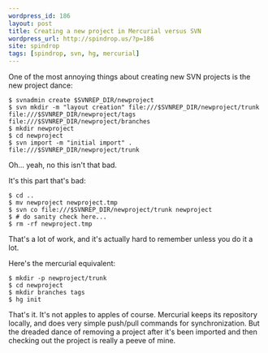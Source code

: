 ```yaml
---
wordpress_id: 186
layout: post
title: Creating a new project in Mercurial versus SVN
wordpress_url: http://spindrop.us/?p=186
site: spindrop
tags: [spindrop, svn, hg, mercurial]
---
```

One of the most annoying things about creating new SVN projects is the new project dance:

	$ svnadmin create $SVNREP_DIR/newproject
	$ svn mkdir -m "layout creation" file:///$SVNREP_DIR/newproject/trunk file:///$SVNREP_DIR/newproject/tags file:///$SVNREP_DIR/newproject/branches
	$ mkdir newproject
	$ cd newproject
	$ svn import -m "initial import" . file:///$SVNREP_DIR/newproject/trunk

Oh... yeah, no this isn't that bad.

It's this part that's bad:

	$ cd ..
	$ mv newproject newproject.tmp
	$ svn co file:///$SVNREP_DIR/newproject/trunk newproject
	$ # do sanity check here...
	$ rm -rf newproject.tmp

That's a lot of work, and it's actually hard to remember unless you do it a lot.

Here's the mercurial equivalent:

	$ mkdir -p newproject/trunk
	$ cd newproject
	$ mkdir branches tags
	$ hg init

That's it.  It's not apples to apples of course.  Mercurial keeps its repository locally, and does very simple push/pull commands for synchronization.  But the dreaded dance of removing a project after it's been imported and then checking out the project is really a peeve of mine.
